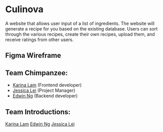 # Culinova 
A website that allows user input of a list of ingredients. The website will generate a recipe for you based on the existing database. Users can sort through the various recipes, create their own recipes, upload them, and receive ratings from other users. 

## Figma Wireframe

## Team Chimpanzee:
- [Karina Lam](https://github.com/Kyrushiqi) (Frontend developer)
- [Jessica Lei](https://github.com/jessicalei11) (Project Manager)
- [Edwin Ng](https://github.com/edwinng5) (Backend developer)

## Team Introductions:
[Karina Lam](Introductions/Karina.html)
[Edwin Ng](Introductions/Edwin.html)
[Jessica Lei](Introductions/Jessica.html)
